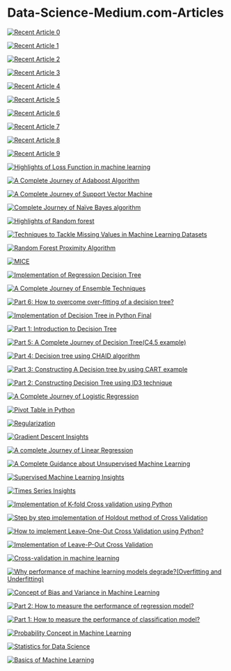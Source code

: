 # Data-Science-Medium.com-Articles
 <a target="_blank" href="https://github-readme-medium-recent-article.vercel.app/medium/@shubhingale/0"><img src="https://github-readme-medium-recent-article.vercel.app/medium/@shubhingale/0" alt="Recent Article 0"> 

 <a target="_blank" href="https://github-readme-medium-recent-article.vercel.app/medium/@shubhingale/1"><img src="https://github-readme-medium-recent-article.vercel.app/medium/@shubhingale/1" alt="Recent Article 1"> 

<a target="_blank" href="https://github-readme-medium-recent-article.vercel.app/medium/@shubhingale/2"><img src="https://github-readme-medium-recent-article.vercel.app/medium/@shubhingale/2" alt="Recent Article 2"> 

  <a target="_blank" href="https://github-readme-medium-recent-article.vercel.app/medium/@shubhingale/3"><img src="https://github-readme-medium-recent-article.vercel.app/medium/@shubhingale/3" alt="Recent Article 3"> 

 <a target="_blank" href="https://github-readme-medium-recent-article.vercel.app/medium/@shubhingale/4"><img src="https://github-readme-medium-recent-article.vercel.app/medium/@shubhingale/4" alt="Recent Article 4"> 

<a target="_blank" href="https://github-readme-medium-recent-article.vercel.app/medium/@shubhingale/5"><img src="https://github-readme-medium-recent-article.vercel.app/medium/@shubhingale/5" alt="Recent Article 5"> 

 <a target="_blank" href="https://github-readme-medium-recent-article.vercel.app/medium/@shubhingale/6"><img src="https://github-readme-medium-recent-article.vercel.app/medium/@shubhingale/6" alt="Recent Article 6"> 

 <a target="_blank" href="https://github-readme-medium-recent-article.vercel.app/medium/@shubhingale/7"><img src="https://github-readme-medium-recent-article.vercel.app/medium/@shubhingale/7" alt="Recent Article 7"> 

<a target="_blank" href="https://github-readme-medium-recent-article.vercel.app/medium/@shubhingale/8"><img src="https://github-readme-medium-recent-article.vercel.app/medium/@shubhingale/8" alt="Recent Article 8"> 

<a target="_blank" href="https://github-readme-medium-recent-article.vercel.app/medium/@shubhingale/9"><img src="https://github-readme-medium-recent-article.vercel.app/medium/@shubhingale/9" alt="Recent Article 9"> 
  
 <a target="_blank" href="https://medium.com/@shubhingale/highlights-of-loss-function-in-machine-learning-3b50834b49a"><img src="https://medium.com/@shubhingale/highlights-of-loss-function-in-machine-learning-3b50834b49a" alt="Highlights of Loss Function in machine learning"> 
  
  <a target="_blank" href="https://medium.com/@shubhingale/a-complete-journey-of-adaboost-algorithm-6df3da72e86"><img src="https://medium.com/@shubhingale/a-complete-journey-of-adaboost-algorithm-6df3da72e86" alt="A Complete Journey of Adaboost Algorithm"> 

<a target="_blank" href="https://medium.com/@shubhingale/a-complete-journey-of-support-vector-machine-23e0d7a3c478"><img src="https://medium.com/@shubhingale/a-complete-journey-of-support-vector-machine-23e0d7a3c478" alt="A Complete Journey of Support Vector Machine"> 

  <a target="_blank" href="https://medium.com/@shubhingale/complete-journey-of-na%C3%AFve-bayes-algorithm-c84d3981649b"><img src="https://medium.com/@shubhingale/complete-journey-of-na%C3%AFve-bayes-algorithm-c84d3981649b" alt="Complete Journey of Naïve Bayes algorithm"> 
  
 <a target="_blank" href="https://medium.com/@shubhingale/highlights-of-random-forest-f1d8583c0ab9"><img src="https://medium.com/@shubhingale/highlights-of-random-forest-f1d8583c0ab9" alt="Highlights of Random forest">
    
 <a target="_blank" href="https://medium.com/@shubhingale/techniques-to-tackle-missing-values-in-machine-learning-datasets-6d4244b59ada"><img src="https://medium.com/@shubhingale/techniques-to-tackle-missing-values-in-machine-learning-datasets-6d4244b59ada" alt="Techniques to Tackle Missing Values in Machine Learning Datasets">

 <a target="_blank" href="https://medium.com/@shubhingale/random-forest-proximity-algorithm-9e7d3b493630"><img src="https://medium.com/@shubhingale/random-forest-proximity-algorithm-9e7d3b493630" alt="Random Forest Proximity Algorithm">
  
 <a target="_blank" href="https://medium.com/@shubhingale/mice-2a0f68fcba1a"><img src="https://medium.com/@shubhingale/mice-2a0f68fcba1a" alt="MICE">
  
 <a target="_blank" href="https://medium.com/@shubhingale/implementation-of-regression-decision-tree-139c06c3bcd8"><img src="https://medium.com/@shubhingale/implementation-of-regression-decision-tree-139c06c3bcd8" alt="Implementation of Regression Decision Tree">
  
 <a target="_blank" href="https://medium.com/@shubhingale/a-complete-journey-of-ensemble-techniques-17ee7c21c132"><img src="https://medium.com/@shubhingale/a-complete-journey-of-ensemble-techniques-17ee7c21c132" alt="A Complete Journey of Ensemble Techniques">
  
 <a target="_blank" href="https://medium.com/@shubhingale/part-6-how-to-overcome-over-fitting-of-a-decision-tree-6cad5158f0a8"><img src="https://medium.com/@shubhingale/part-6-how-to-overcome-over-fitting-of-a-decision-tree-6cad5158f0a8" alt="Part 6: How to overcome over-fitting of a decision tree?">
  
 <a target="_blank" href="https://medium.com/@shubhingale/implementation-of-decision-tree-in-python-final-ebe01a499d01"><img src="https://medium.com/@shubhingale/implementation-of-decision-tree-in-python-final-ebe01a499d01" alt="Implementation of Decision Tree in Python Final">
  
 <a target="_blank" href="https://medium.com/@shubhingale/part-1-introduction-to-decision-tree-a0b3ed99ea3c"><img src="https://medium.com/@shubhingale/part-1-introduction-to-decision-tree-a0b3ed99ea3c" alt="Part 1: Introduction to Decision Tree">
    
 <a target="_blank" href="https://medium.com/@shubhingale/part-4-a-complete-journey-of-decision-tree-c4-5-example-84bb3c66dca8"><img src="https://medium.com/@shubhingale/part-4-a-complete-journey-of-decision-tree-c4-5-example-84bb3c66dca8" alt="Part 5: A Complete Journey of Decision Tree(C4.5 example)">
     
 <a target="_blank" href="https://medium.com/@shubhingale/part-3-decision-tree-using-chaid-algorithm-58b402b6d6a6"><img src="https://medium.com/@shubhingale/part-3-decision-tree-using-chaid-algorithm-58b402b6d6a6" alt="Part 4: Decision tree using CHAID algorithm">
      
 <a target="_blank" href="https://medium.com/@shubhingale/part-2-a-complete-journey-of-a-decision-tree-66dac3f65e74"><img src="https://medium.com/@shubhingale/part-2-a-complete-journey-of-a-decision-tree-66dac3f65e74" alt="Part 3: Constructing A Decision tree by using CART example">
   
 <a target="_blank" href="https://medium.com/@shubhingale/part-1-a-complete-journey-of-decision-tree-in-machine-learning-9e17eae4bb22"><img src="https://medium.com/@shubhingale/part-1-a-complete-journey-of-decision-tree-in-machine-learning-9e17eae4bb22" alt="Part 2: Constructing Decision Tree using ID3 technique">
    
 <a target="_blank" href="https://medium.com/@shubhingale/a-complete-journey-of-logistic-regression-334009a0df12"><img src="https://medium.com/@shubhingale/a-complete-journey-of-logistic-regression-334009a0df12" alt="A Complete Journey of Logistic Regression">
     
 <a target="_blank" href="https://medium.com/@shubhingale/pivot-table-in-python-25db041037cf"><img src="https://medium.com/@shubhingale/pivot-table-in-python-25db041037cf" alt="Pivot Table in Python">
      
 <a target="_blank" href="https://medium.com/@shubhingale/regularization-65d928fe69a8"><img src="https://medium.com/@shubhingale/regularization-65d928fe69a8" alt="Regularization">
       
 <a target="_blank" href="https://medium.com/@shubhingale/gradient-descent-insights-cc4a2b14d7e9"><img src="https://medium.com/@shubhingale/gradient-descent-insights-cc4a2b14d7e9" alt="Gradient Descent Insights">

<a target="_blank" href="https://medium.com/@shubhingale/a-complete-journey-of-linear-regression-67aef1362a7f"><img src="https://medium.com/@shubhingale/a-complete-journey-of-linear-regression-67aef1362a7f" alt="A complete Journey of Linear Regression"> 
 
 <a target="_blank" href="https://medium.com/@shubhingale/a-complete-guidance-about-unsupervised-machine-learning-a15251b7b2b6"><img src="https://medium.com/@shubhingale/a-complete-guidance-about-unsupervised-machine-learning-a15251b7b2b6" alt="A Complete Guidance about Unsupervised Machine Learning">
  
 <a target="_blank" href="https://medium.com/@shubhingale/supervised-machine-learning-insights-8954e1ba491d"><img src="https://medium.com/@shubhingale/supervised-machine-learning-insights-8954e1ba491d" alt="Supervised Machine Learning Insights">
  
 <a target="_blank" href="https://medium.com/@shubhingale/times-series-insights-ded955ee915"><img src="https://medium.com/@shubhingale/times-series-insights-ded955ee915" alt="Times Series Insights">
  
 <a target="_blank" href="https://medium.com/@shubhingale/implementation-of-k-fold-cross-validation-using-python-dc7a467e6519"><img src="https://medium.com/@shubhingale/implementation-of-k-fold-cross-validation-using-python-dc7a467e6519" alt="Implementation of K-fold Cross validation using Python">
  
 <a target="_blank" href="https://medium.com/@shubhingale/step-by-step-implementation-of-holdout-method-of-cross-validation-fd45c432e07a"><img src="https://medium.com/@shubhingale/step-by-step-implementation-of-holdout-method-of-cross-validation-fd45c432e07a" alt="Step by step implementation of Holdout method of Cross Validation">
 
<a target="_blank" href="https://medium.com/@shubhingale/how-to-implement-leave-one-out-cross-validation-using-python-4c0f5cb07baa"><img src="https://medium.com/@shubhingale/how-to-implement-leave-one-out-cross-validation-using-python-4c0f5cb07baa" alt="How to implement Leave-One-Out Cross Validation using Python?"> 
 
<a target="_blank" href="https://medium.com/@shubhingale/implementation-of-leave-p-out-cross-validation-d713656e5119"><img src="https://medium.com/@shubhingale/implementation-of-leave-p-out-cross-validation-d713656e5119" alt="Implementation of Leave-P-Out Cross Validation"> 
 
<a target="_blank" href="https://medium.com/@shubhingale/cross-validation-13e3cec51de8"><img src="https://medium.com/@shubhingale/cross-validation-13e3cec51de8" alt="Cross-validation in machine learning"> 
 
<a target="_blank" href="https://medium.com/@shubhingale/why-performance-of-machine-learning-models-degrade-overfitting-and-underfitting-643a693bddbd"><img src="https://medium.com/@shubhingale/why-performance-of-machine-learning-models-degrade-overfitting-and-underfitting-643a693bddbd" alt="Why performance of machine learning models degrade?(Overfitting and Underfitting)"> 
 
<a target="_blank" href="https://medium.com/@shubhingale/concept-of-bias-and-variance-in-machine-learning-803e892273ed"><img src="https://medium.com/@shubhingale/concept-of-bias-and-variance-in-machine-learning-803e892273ed" alt="Concept of Bias and Variance in Machine Learning"> 
 
<a target="_blank" href="https://medium.com/@shubhingale/part-2-how-to-measure-the-performance-of-regression-model-c5ee92219bc5"><img src="https://medium.com/@shubhingale/part-2-how-to-measure-the-performance-of-regression-model-c5ee92219bc5" alt="Part 2: How to measure the performance of regression model?"> 
 
<a target="_blank" href="https://medium.com/@shubhingale/part-1-how-to-measure-performance-of-classification-model-7218ec4338a8"><img src="https://medium.com/@shubhingale/part-1-how-to-measure-performance-of-classification-model-7218ec4338a8" alt="Part 1: How to measure the performance of classification model?"> 
 
<a target="_blank" href="https://medium.com/@shubhingale/probability-concept-in-machine-learning-784960699b86"><img src="https://medium.com/@shubhingale/probability-concept-in-machine-learning-784960699b86" alt="Probability Concept in Machine Learning">
 
<a target="_blank" href="https://medium.com/@shubhingale/statistics-for-data-science-545484c0dbdc"><img src="https://medium.com/@shubhingale/statistics-for-data-science-545484c0dbdc" alt="Statistics for Data Science"> 
 
<a target="_blank" href="https://medium.com/@shubhingale/basics-of-machine-learning-282bfc267570"><img src="https://medium.com/@shubhingale/basics-of-machine-learning-282bfc267570" alt="Basics of Machine Learning"> 
